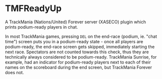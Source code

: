 # TMFReadyUp
A TrackMania (Nations/United) Forever server (XASECO) plugin which prints podium-ready players in chat.

In most TrackMania games, pressing `DEL` on the end-race (podium, ie. "chat time") screen puts you in a podium-ready state - once all players are podium-ready, the end-race screen gets skipped, immediately starting the next race. Spectators are not counted towards this check, thus they are technically always considered to be podium-ready. TrackMania Sunrise, for example, had an indicator for podium-ready players next to each of their names on the scoreboard during the end screen, but TrackMania Forever does not.
